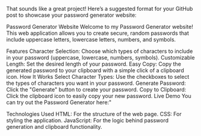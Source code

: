 
That sounds like a great project! Here’s a suggested format for your GitHub post to showcase your password generator website:

Password Generator Website
Welcome to my Password Generator website! This web application allows you to create secure, random passwords that include uppercase letters, lowercase letters, numbers, and symbols.

Features
Character Selection: Choose which types of characters to include in your password (uppercase, lowercase, numbers, symbols).
Customizable Length: Set the desired length of your password.
Easy Copy: Copy the generated password to your clipboard with a simple click of a clipboard icon.
How It Works
Select Character Types: Use the checkboxes to select the types of characters you want in your password.
Generate Password: Click the "Generate" button to create your password.
Copy to Clipboard: Click the clipboard icon to easily copy your new password.
Live Demo
You can try out the Password Generator here:"

Technologies Used
HTML: For the structure of the web page.
CSS: For styling the application.
JavaScript: For the logic behind password generation and clipboard functionality.
